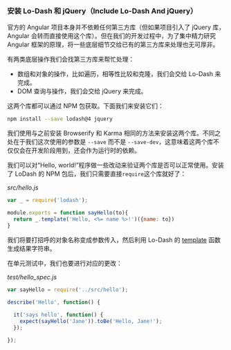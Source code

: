 ### 安装 Lo-Dash 和 jQuery（Include Lo-Dash And jQuery）

官方的 Angular 项目本身并不依赖任何第三方库（但如果项目引入了 jQuery 库，Angular 会转而直接使用这个库）。但在我们的开发过程中，为了集中精力研究 Angular 框架的原理，将一些底层细节交给已有的第三方库来处理也无可厚非。

有两类底层操作我们会找第三方库来帮忙处理：

- 数组和对象的操作，比如遍历，相等性比较和克隆，我们会交给 Lo-Dash 来完成。
- DOM 查询与操作，我们会交给 jQuery 来完成。

这两个库都可以通过 NPM 包获取。下面我们来安装它们：

```bash
npm install --save lodash@4 jquery
``` 

我们使用与之前安装 Browserify 和 Karma 相同的方法来安装这两个库。不同之处在于我们这次使用的参数是 `--save` 而不是 `--save-dev`，这意味着这两个库不仅仅会在开发阶段用到，还会作为运行时的依赖。

我们可以对“Hello, world!”程序做一些改动来验证两个库是否可以正常使用。安装了 LoDash 的 NPM 包后，我们只需要直接`require`这个库就好了：

_src/hello.js_

```js
var _ = require('lodash');

module.exports = function sayHello(to){
  return _.template('Hello, <%= name %>!')({name: to})
}
```

我们将要打招呼的对象名称变成参数传入，然后利用 Lo-Dash 的 [template](https://lodash.com/docs#template) 函数生成结果字符串。

在单元测试中，我们也要进行对应的更改：

_test/hello_spec.js_

```js
var sayHello = require('../src/hello');

describe('Hello', function() {
  
  it('says hello', function() {
    expect(sayHello('Jane')).toBe('Hello, Jane!');
  });

});
```